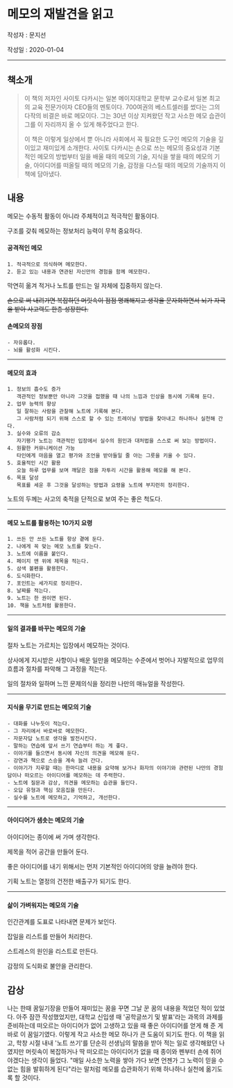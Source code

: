 # 메모의 재발견을 읽고

작성자 : 문지선

작성일 : 2020-01-04

---

## 책소개

> 이 책의 저자인 사이토 다카시는 일본 메이지대학교 문학부 교수로서 일본 최고의 교육 전문가이자 CEO들의 멘토이다. 700여권의 베스트셀러를 썼다는 그의 다작의 비결은 바로 메모이다. 그는 30년 이상 지켜왔던 작고 사소한 메모 습관이 그를 이 자리까지 올 수 있게 해주었다고 한다.
>
> 이 책은 이렇게 일상에서 뿐 아니라 사회에서 꼭 필요한 도구인 메모의 기술을 깊이있고 재미있게 소개한다. 사이토 다카시는 손으로 쓰는 메모의 중요성과 기본적인 메모의 방법부터 일을 배울 때의 메모의 기술, 지식을 쌓을 때의 메모의 기술, 아이디어를 떠올릴 때의 메모의 기술, 감정을 다스릴 때의 메모의 기술까지 이 책에 담아냈다.



## 내용

메모는 수동적 활동이 아니라 주체적이고 적극적인 활동이다.

구조를 갖춰 메모하는 정보처리 능력이 무척 중요하다.

#### 공격적인 메모

```
1. 적극적으로 의식하며 메모한다.
2. 듣고 있는 내용과 연관된 자신만의 경험을 함께 메모한다.
```

막연히 옮겨 적거나 노트를 만드는 일 자체에 집중하지 않는다.

~~손으로 써 내려가면 복잡하던 머릿속이 점점 명쾌해지고 생각을 문자화하면서 뇌가 자극을 받아 사고력도 한층 성장한다.~~

#### 손메모의 장점

```
- 자유롭다.
- 뇌를 활성화 시킨다.
```



---

#### 메모의 효과

```
1. 정보의 흡수도 증가
   객관적인 정보뿐만 아니라 그것을 접했을 때 나의 느낌과 인상을 동시에 기록해 둔다.
2. 업무 능력의 향상
   일 잘하는 사람을 관찰해 노트에 기록해 본다.
   그 사람처럼 되기 위해 스스로 할 수 있는 트레이닝 방법을 찾아내고 하나하나 실천해 간다.
3. 실수와 오류의 감소
   자기평가 노트는 객관적인 입장에서 실수의 원인과 대처법을 스스로 써 보는 방법이다.
4. 원활한 커뮤니케이션 가능
   타인에게 마음을 열고 평가와 조언을 받아들일 줄 아는 그릇을 키울 수 있다.
5. 효율적인 시간 활용
   오늘 하루 업무를 보며 깨달은 점을 자투리 시간을 활용해 메모를 해 본다.
6. 목표 달성
   목표를 세운 후 그것을 달성하는 방법과 요령을 노트에 부지런히 정리한다.
```

노트의 두께는 사고의 축적을 단적으로 보여 주는 좋은 척도다.

---

#### 메모 노트를 활용하는 10가지 요령

```
1. 쓰든 안 쓰든 노트를 항상 곁에 둔다.
2. 나에게 꼭 맞는 메모 노트를 찾는다.
3. 노트에 이름을 붙인다.
4. 페이지 맨 위에 제목을 적는다.
5. 삼색 볼펜을 활용한다.
6. 도식화한다.
7. 포인트는 세가지로 정리한다.
8. 날짜를 적는다.
9. 노트는 한 권이면 된다.
10. 책을 노트처럼 활용한다.
```



---

#### 일의 결과를 바꾸는 메모의 기술

절차 노트는 가르치는 입장에서 메모하는 것이다.

상사에게 지시받은 사항이나 배운 일만을 메모하는 수준에서 벗어나 자발적으로 업무의 흐름과 절차를 파악해 그 과정을 적는다.

일의 절차와 일하며 느낀 문제의식을 정리한 나만의 매뉴얼을 작성한다.

---

#### 지식을 무기로 만드는 메모의 기술

```
- 대화를 나누듯이 적는다.
- 그 자리에서 바로바로 메모한다.
- 자문자답 노트로 생각을 발전시킨다.
- 말하는 연습에 앞서 쓰기 연습부터 하는 게 좋다.
- 이야기를 들으면서 동시에 자신의 의견을 메모해 둔다.
- 강연과 책으로 스승을 계속 늘려 간다.
- 이야기가 지루할 때는 한마디로 내용을 요약해 보거나 화자의 이야기와 관련된 나만의 경험담이나 떠오르는 아이디어를 메모하는 데 주력한다.
- 노트에 질문과 감상, 의견을 메모하는 습관을 들인다.
- 오답 유형과 핵심 모음집을 만든다.
- 실수를 노트에 메모하고, 기억하고, 개선한다.
```



---

#### 아이디어가 샘솟는 메모의 기술

아이디어는 종이에 써 가며 생각한다.

제목을 적어 공간을 만들어 둔다.

좋은 아이디어를 내기 위해서는 먼저 기본적인 아이디어의 양을 늘려야 한다.

기획 노트는 열정의 건전한 배출구가 되기도 한다.

---

#### 삶이 가벼워지는 메모의 기술

인간관계를 도표로 나타내면 문제가 보인다.

잡일을 리스트를 만들어 처리한다.

스트레스의 원인을 리스트로 만든다.

감정의 도식화로 불안을 관리한다.



## 감상

나는 한때 꿈일기장을 만들어 재미있는 꿈을 꾸면 그날 꾼 꿈의 내용을 적었던 적이 있었다. 아주 잠깐 작성했었지만, 대학교 신입생 때 '공학글쓰기 및 발표'라는 과목의 과제를 준비하는데 떠오르는 아이디어가 없어 고생하고 있을 때 좋은 아이디어를 얻게 해 준 게 바로 이 꿈일기였다. 이렇게 작고 사소한 메모 하나가 큰 도움이 되기도 한다. 이 책을 읽고, 학창 시절 내내 '노트 쓰기'를 단순히 선생님의 말씀을 받아 적는 일로 생각해왔던 나였지만 머릿속이 복잡하거나 딱 떠오르는 아이디어가 없을 때 종이와 펜부터 손에 쥐어야겠다는 생각이 들었다. "매일 사소한 노력을 쌓아 가다 보면 언젠가 그 노력이 믿을 수 없는 힘을 발휘하게 된다"라는 말처럼 메모를 습관화하기 위해 하나하나 실천에 옮기도록 할 것이다.

